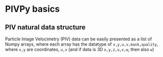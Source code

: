 # PIVPy basics

## PIV natural data structure

Particle Image Velocimetry (PIV) data can be easily presented as a list of Numpy arrays, 
where each array has the datatype of `x,y,u,v,mask,quality`, where `x,y` are coordinates, 
`u,v` (and if data is 3D `x,y,z,u,v,w`, then also `w`)  

